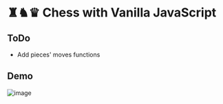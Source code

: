 # ♜♞♛ Chess with Vanilla JavaScript

## ToDo

- Add pieces' moves functions

## Demo

![image](https://user-images.githubusercontent.com/41873800/108611874-fd5e6080-73f3-11eb-8f74-7a71b3526969.png)
